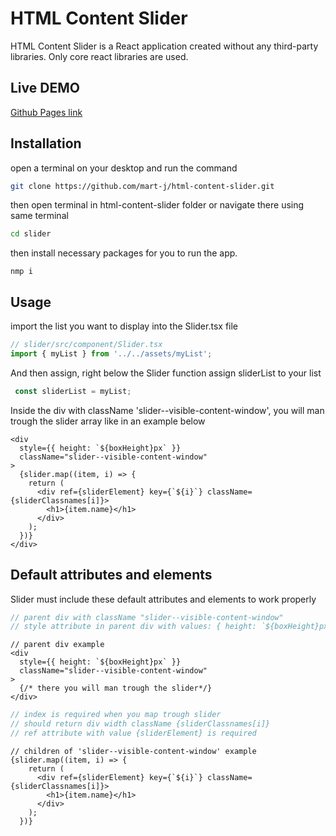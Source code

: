 # HTML Content Slider

HTML Content Slider is a React application created without any third-party libraries. Only core react libraries are used.

## Live DEMO

[Github Pages link](https://mart-j.github.io/html-content-slider/)

## Installation

open a terminal on your desktop and run the command

```bash
git clone https://github.com/mart-j/html-content-slider.git
```
then open terminal in html-content-slider folder or navigate there using same terminal

```bash
cd slider
```
then install necessary packages for you to run the app.

```react
nmp i
```

## Usage

import the list you want to display into the Slider.tsx file

```javascript
// slider/src/component/Slider.tsx
import { myList } from '../../assets/myList';
```
And then assign, right below the Slider function assign sliderList to your list
```javascript
 const sliderList = myList;
```
Inside the div with className 'slider--visible-content-window', you will man trough the slider array like in an example below
```react
<div
  style={{ height: `${boxHeight}px` }}
  className="slider--visible-content-window"
>
  {slider.map((item, i) => {
    return (
      <div ref={sliderElement} key={`${i}`} className={sliderClassnames[i]}>
        <h1>{item.name}</h1>
      </div>
    );
  })}
</div>
```
## Default attributes and elements
Slider must include these default attributes and elements to work properly 

```javascript
// parent div with className "slider--visible-content-window" 
// style attribute in parent div with values: { height: `${boxHeight}px` }
```


```react
// parent div example
<div
  style={{ height: `${boxHeight}px` }}
  className="slider--visible-content-window" 
>
  {/* there you will man trough the slider*/}
</div>

```
```javascript
// index is required when you map trough slider
// should return div width className {sliderClassnames[i]}
// ref attribute with value {sliderElement} is required
```

```react
// children of 'slider--visible-content-window' example
{slider.map((item, i) => {
    return (
      <div ref={sliderElement} key={`${i}`} className={sliderClassnames[i]}>
        <h1>{item.name}</h1>
      </div>
    );
  })}
```